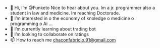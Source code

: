 - 👋 Hi, I’m @Funketo
Nice to hear about you. Im a jr. programmer also a student in law and medicine.
Im reaching Doctorade. 
- 👀 I’m interested in 
  ο the economy of knoledge
  ο medicine
  ο programming
  ο Ai 
...
- 🌱 I’m currently learning about trading bot
- 💞️ I’m looking to collaborate on ratings
- 📫 How to reach me chaconfabricio.91@gmail.com

<!---
Funketo/Funketo is a ✨ special ✨ repository because its `README.md` (this file) appears on your GitHub profile.
You can click the Preview link to take a look at your changes.
--->
